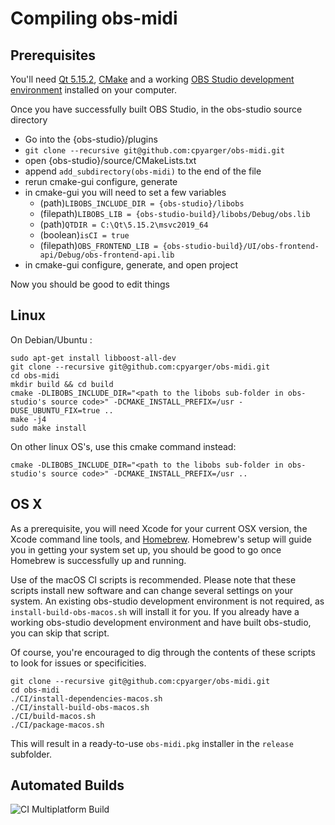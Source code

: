 # Compiling obs-midi

## Prerequisites

You'll need [Qt 5.15.2](https://download.qt.io/official_releases/qt/5.15/),
[CMake](https://cmake.org/download/) and a working [OBS Studio development environment](https://obsproject.com/wiki/install-instructions) installed on your
computer.

Once you have successfully built OBS Studio, in the obs-studio source directory

- Go into the {obs-studio}/plugins
- `git clone --recursive git@github.com:cpyarger/obs-midi.git`
- open {obs-studio}/source/CMakeLists.txt
- append `add_subdirectory(obs-midi)` to the end of the file
- rerun cmake-gui configure, generate 
- in cmake-gui you will need to set a few variables
  - (path)`LIBOBS_INCLUDE_DIR = {obs-studio}/libobs`
  - (filepath)`LIBOBS_LIB = {obs-studio-build}/libobs/Debug/obs.lib`
  - (path)`QTDIR = C:\Qt\5.15.2\msvc2019_64`
  - (boolean)`isCI = true`
  - (filepath)`OBS_FRONTEND_LIB = {obs-studio-build}/UI/obs-frontend-api/Debug/obs-frontend-api.lib`
 - in cmake-gui configure, generate, and open project

Now you should be good to edit things

## Linux

On Debian/Ubuntu :

```shell
sudo apt-get install libboost-all-dev
git clone --recursive git@github.com:cpyarger/obs-midi.git
cd obs-midi
mkdir build && cd build
cmake -DLIBOBS_INCLUDE_DIR="<path to the libobs sub-folder in obs-studio's source code>" -DCMAKE_INSTALL_PREFIX=/usr -DUSE_UBUNTU_FIX=true ..
make -j4
sudo make install
```

On other linux OS's, use this cmake command instead:

```shell
cmake -DLIBOBS_INCLUDE_DIR="<path to the libobs sub-folder in obs-studio's source code>" -DCMAKE_INSTALL_PREFIX=/usr ..
```

## OS X

As a prerequisite, you will need Xcode for your current OSX version, the Xcode command line tools, and [Homebrew](https://brew.sh/).
Homebrew's setup will guide you in getting your system set up, you should be good to go once Homebrew is successfully up and running.

Use of the macOS CI scripts is recommended. Please note that these
scripts install new software and can change several settings on your system. An
existing obs-studio development environment is not required, as
`install-build-obs-macos.sh` will install it for you. If you already have a
working obs-studio development environment and have built obs-studio, you can
skip that script.

Of course, you're encouraged to dig through the contents of these scripts to
look for issues or specificities.

```shell
git clone --recursive git@github.com:cpyarger/obs-midi.git
cd obs-midi
./CI/install-dependencies-macos.sh
./CI/install-build-obs-macos.sh
./CI/build-macos.sh
./CI/package-macos.sh
```

This will result in a ready-to-use `obs-midi.pkg` installer in the `release` subfolder.

## Automated Builds

![CI Multiplatform Build](https://github.com/cpyarger/obs-midi/workflows/CI%20Multiplatform%20Build/badge.svg)
